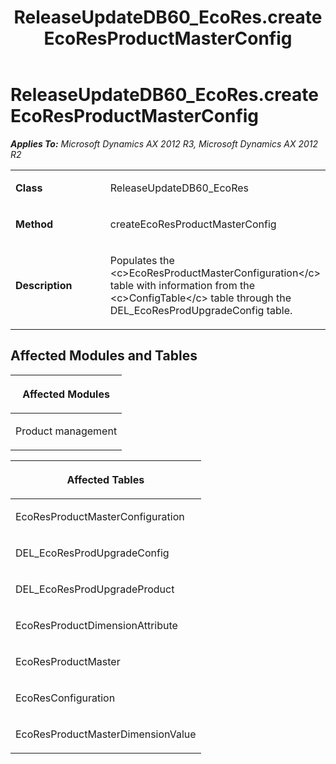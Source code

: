﻿---
title: ReleaseUpdateDB60_EcoRes.createEcoResProductMasterConfig
TOCTitle: ReleaseUpdateDB60_EcoRes.createEcoResProductMasterConfig
ms:assetid: 71eefc2b-3014-fdc7-f80d-74d574025f46
ms:mtpsurl: https://msdn.microsoft.com/en-us/library/JJ685813(v=AX.60)
ms:contentKeyID: 49709013
ms.date: 05/18/2015
mtps_version: v=AX.60
---

# ReleaseUpdateDB60\_EcoRes.createEcoResProductMasterConfig 


_**Applies To:** Microsoft Dynamics AX 2012 R3, Microsoft Dynamics AX 2012 R2_

<table>
<colgroup>
<col style="width: 50%" />
<col style="width: 50%" />
</colgroup>
<tbody>
<tr class="odd">
<td><p><strong>Class</strong></p></td>
<td><p>ReleaseUpdateDB60_EcoRes</p></td>
</tr>
<tr class="even">
<td><p><strong>Method</strong></p></td>
<td><p>createEcoResProductMasterConfig</p></td>
</tr>
<tr class="odd">
<td><p><strong>Description</strong></p></td>
<td><p>Populates the &lt;c&gt;EcoResProductMasterConfiguration&lt;/c&gt; table with information from the &lt;c&gt;ConfigTable&lt;/c&gt; table through the DEL_EcoResProdUpgradeConfig table.</p></td>
</tr>
</tbody>
</table>


## Affected Modules and Tables

<table>
<colgroup>
<col style="width: 100%" />
</colgroup>
<thead>
<tr class="header">
<th><p>Affected Modules</p></th>
</tr>
</thead>
<tbody>
<tr class="odd">
<td><p>Product management</p></td>
</tr>
</tbody>
</table>


<table>
<colgroup>
<col style="width: 100%" />
</colgroup>
<thead>
<tr class="header">
<th><p>Affected Tables</p></th>
</tr>
</thead>
<tbody>
<tr class="odd">
<td><p>EcoResProductMasterConfiguration</p></td>
</tr>
<tr class="even">
<td><p>DEL_EcoResProdUpgradeConfig</p></td>
</tr>
<tr class="odd">
<td><p>DEL_EcoResProdUpgradeProduct</p></td>
</tr>
<tr class="even">
<td><p>EcoResProductDimensionAttribute</p></td>
</tr>
<tr class="odd">
<td><p>EcoResProductMaster</p></td>
</tr>
<tr class="even">
<td><p>EcoResConfiguration</p></td>
</tr>
<tr class="odd">
<td><p>EcoResProductMasterDimensionValue</p></td>
</tr>
</tbody>
</table>

  


